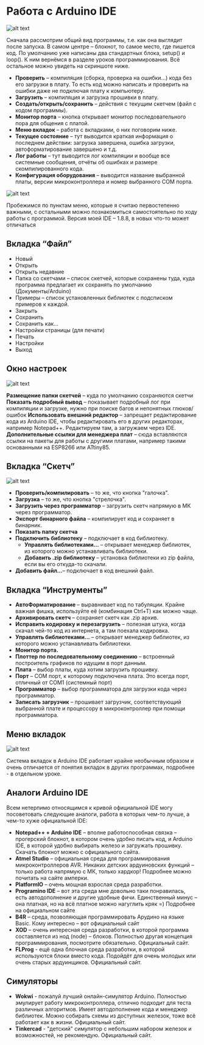 # Работа с Arduino IDE

![alt text](images/6.1.png)

Сначала рассмотрим общий вид программы, т.е. как она выглядит после запуска. В самом центре – блокнот, то самое место, где пишется код. По умолчанию уже написаны два стандартных блока, setup() и loop(). К ним вернёмся в разделе уроков программирования. Всё остальное можно увидеть на скриншоте ниже.

- **Проверить** – компиляция (сборка, проверка на ошибки…) кода без его загрузки в плату. То есть код можно написать и проверить на ошибки даже не подключая плату к компьютеру.
- **Загрузить** – компиляция и загрузка прошивки в плату.
- **Создать/открыть/сохранить** – действия с текущим скетчем (файл с кодом программы).
- **Монитор порта** – кнопка открывает монитор последовательного пора для общения с платой.
- **Меню вкладок** – работа с вкладками, о них поговорим ниже.
- **Текущее состояние** – тут выводится краткая информация о последнем действии: загрузка завершена, ошибка загрузки, автоформатирование завершено и т.д.
- **Лог работы** – тут выводится лог компиляции и вообще все системные сообщения, отчёты об ошибках и размере скомпилированного кода.
- **Конфигурация оборудования** – выводится название выбранной платы, версии микроконтроллера и номер выбранного COM порта.

![alt text](images/6.2.png)

Пробежимся по пунктам меню, которые я считаю первостепенно важными, с остальными можно познакомиться самостоятельно по ходу работы с программой. Версия моей IDE – 1.8.8, в новых что-то может отличаться

## Вкладка “Файл”

- Новый
- Открыть
- Открыть недавние
- Папка со скетчами – список скетчей, которые сохранены туда, куда программа предлагает их сохранять по умолчанию (Документы/Arduino)
- Примеры – список установленных библиотек с подсписком примеров к каждой.
- Закрыть
- Сохранить
- Сохранить как…
- Настройки страницы (для печати)
- Печать
- Настройки
- Выход

## Окно настроек

![alt text](images/6.3.png)

**Размещение папки скетчей** – куда по умолчанию сохраняются скетчи
**Показать подробный вывод** – показывает подробный лог при компиляции и загрузке, нужно при поиске багов и непонятных глюков/ошибок
**Использовать внешний редактор** – запрещает редактирование кода из Arduino IDE, чтобы редактировать его в других редакторах, например Notepad++. Редактируем там, а загружаем через IDE.
**Дополнительные ссылки для менеджера плат** – сюда вставляются ссылки на пакеты для работы с другими платами, например такими основанными на ESP8266 или ATtiny85.

## Вкладка “Скетч”

![alt text](images/6.4.png)

- **Проверить/компилировать** – то же, что кнопка "галочка".
- **Загрузка** – то же, что кнопка "стрелочка".
- **Загрузить через программатор** – загрузить скетч напрямую в МК через программатор.
- **Экспорт бинарного файла** – компилирует код и сохраняет в бинарник.
- **Показать папку скетча**
- **Подключить библиотеку** – подключает в код библиотеку.
  - **Управлять библиотеками…** – открывает менеджер библиотек, из которого можно устанавливать библиотеки.
  - **Добавить .zip библиотеку** – установка библиотеки из zip файла, если вы его откуда-то скачали.
- **Добавить файл…**– подключает в код внешний файл.

## Вкладка “Инструменты”

- **АвтоФорматирование** – выравнивает код по табуляции. Крайне важная фишка, используйте её (комбинация Ctrl+T) как можно чаще.
- **Архивировать скетч** – сохраняет скетч как .zip архив.
- **Исправить кодировку и перезагрузить** – полезная штука, когда скачал чей-то код из интернета, а там поехала кодировка.
- **Управлять библиотеками…** – открывает менеджер библиотек, из которого можно устанавливать библиотеки.
- **Монитор порта.**
- **Плоттер по последовательному соединению** – встроенный построитель графиков по идущим в порт данным.
- **Плата** – выбор платы, куда хотим загрузить прошивку.
- **Порт** – COM порт, к которому подключена плата. Это всегда порт, отличный от COM1 (системный порт)
- **Программатор** – выбор программатора для загрузки кода через программатор.
- **Записать загрузчик** – прошивает загрузчик, соответствующий выбранной плате и процессору в микроконтроллер при помощи программатора.

## Меню вкладок

![alt text](images/6.5.png)

Система вкладок в Arduino IDE работает крайне необычным образом и очень отличается от понятия вкладок в других программах, подробнее - в отдельном уроке.

## Аналоги Arduino IDE

Всем нетерпимо относящимся к кривой официальной IDE могу посоветовать следующие аналоги, работа в которых чем-то лучше, а чем-то хуже официальной IDE:

- **Notepad++ + Arduino IDE** – вполне работоспособная связка – прогерский блокнот, в котором очень удобно писать код, и Arduino IDE, в которой удобно выбирать железо и загружать прошивку. Скачать блокнот можно с официального сайта.
- **Atmel Studio** – официальная среда для программирования микроконтроллеров AVR. Никаких детских ардуиновских функций – только работа напрямую с МК, только хардкор! Подробнее можно почитать на сайте амперки.
- **PlatformIO** – очень мощная взрослая среда разработки.
- **Programino IDE** – вот эта среда мне довольно таки понравилась, есть автодополнение и другие удобные фичи. Единственный минус – она платная, но на всё платное можно нагуглить кряк =) Подробнее на официальном сайте
- **B4R** – среда, позволяющая программировать Арудино на языке Basic. Кому интересно – вот официальный сайт
- **XOD** – очень интересная среда разработки, в которой программа составляется из нод (node) – блоков. Полностью другая концепция программирования, посмотрите обязательно. Официальный сайт.
- **FLProg** - ещё одна блочная среда разработки, в которой используются блоки вместо кода. Подойдёт для очень молодых или очень старых ардуинщиков. Официальный сайт.

## Симуляторы

- **Wokwi** - пожалуй лучший онлайн-симулятор Arduino. Полностью эмулирует работу микроконтроллера, отлично подходит для теста различных алгоритмов. Имеет автодополнение кода и менеджер библиотек. Можно собирать схемы из доступных железок, тоже всё работает как в жизни. Официальный сайт.
- **Tinkercad** - "детский" симулятор с небольшим набором железок и возможностей, не рекомендую. Официальный сайт.
